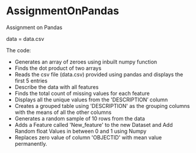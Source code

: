# AssignmentOnPandas

Assignment on Pandas

data = data.csv

The code: 
- Generates an array of zeroes using inbuilt numpy function
- Finds the dot product of two arrays
- Reads the csv file (data.csv) provided using pandas and displays the first 5 entries
- Describe the data with all features
- Finds the total count of missing values for each feature
- Displays all the unique values from the 'DESCRIPTION’ column
- Creates a grouped table using 'DESCRIPTION' as the grouping columns with the means of all the other columns
- Generates a random sample of 10 rows from the data
- Adds a Feature called 'New_feature' to the new Dataset and Add Random float Values in between 0 and 1 using Numpy
- Replaces zero value of column 'OBJECTID' with mean value permanently.

